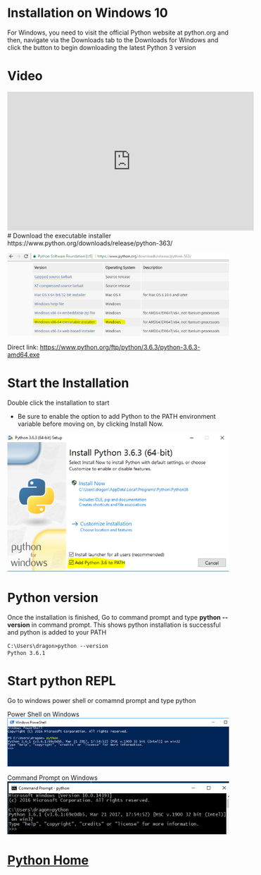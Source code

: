 # Installation on Windows 10
For Windows, you need to visit the official Python website at python.org and then, navigate via the Downloads tab to the Downloads for Windows and click the button to begin downloading the latest Python 3 version
# Video
<iframe width="560" height="315" src="https://www.youtube.com/embed/6lyN8Bgey7k?rel=0" frameborder="0" allowfullscreen></iframe>
# Download the executable installer
https://www.python.org/downloads/release/python-363/

![Downloads Page](python-downloads-page.png)

Direct link: https://www.python.org/ftp/python/3.6.3/python-3.6.3-amd64.exe

# Start the Installation
Double click the installation to start

- Be sure to enable the option to add Python to the PATH environment variable before moving on, by clicking Install Now.

![Installation Screen](Installation-Screen.png)
# Python version
Once the installation is finished, Go to command prompt and  type **python --version** in command prompt. This shows python installation is successful and python is added to your PATH
```command
C:\Users\dragon>python --version
Python 3.6.1
```
# Start python REPL
Go to  windows power shell or comamnd prompt and type python

Power Shell on Windows
![Power Shell](power-shell-python.png)

Command Prompt on Windows
![Command Prompt](cmd-prompt-python.png)

# [Python Home](index.html#InstallWindows)
